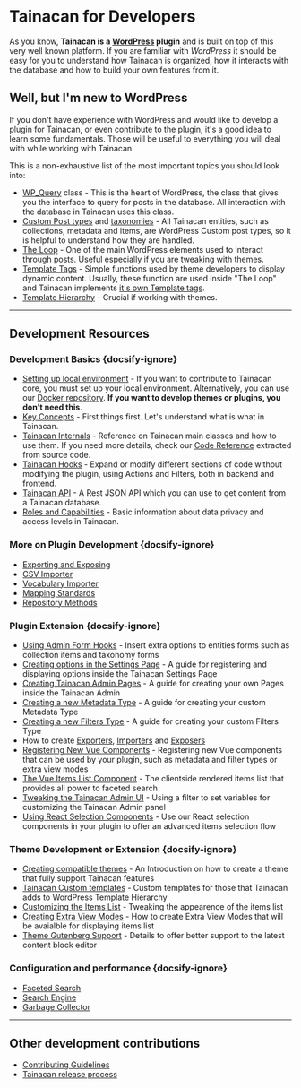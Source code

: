 # Tainacan for Developers

As you know, **Tainacan is a [WordPress](https://wordpress.org) plugin** and is built on top of this very well known platform. If you are familiar with _WordPress_ it should be easy for you to understand how Tainacan is organized, how it interacts with the database and how to build your own features from it.

## Well, but I'm new to WordPress

If you don't have experience with WordPress and would like to develop a plugin for Tainacan, or even contribute to the plugin, it's a good idea to learn some fundamentals. Those will be useful to everything you will deal with while working with Tainacan.

This is a non-exhaustive list of the most important topics you should look into:

<div class="two-columns-list">

- [WP_Query](https://developer.wordpress.org/reference/classes/wp_query/ ":ignore") class - This is the heart of WordPress, the class that gives you the interface to query for posts in the database. All interaction with the database in Tainacan uses this class.
- [Custom Post types](https://wordpress.org/support/article/post-types/ ":ignore") and [taxonomies](https://codex.wordpress.org/Taxonomies ":ignore") - All Tainacan entities, such as collections, metadata and items, are WordPress Custom post types, so it is helpful to understand how they are handled.
- [The Loop](https://developer.wordpress.org/themes/basics/the-loop/ ":ignore") - One of the main WordPress elements used to interact through posts. Useful especially if you are tweaking with themes.
- [Template Tags](https://developer.wordpress.org/themes/basics/template-tags/ ":ignore") - Simple functions used by theme developers to display dynamic content. Usually, these function are used inside "The Loop" and Tainacan implements [it's own Template tags](/dev/template-tags.md).
- [Template Hierarchy](https://developer.wordpress.org/themes/basics/template-hierarchy/ ":ignore") - Crucial if working with themes.

</div>

---

## Development Resources

### Development Basics {docsify-ignore}

<div class="two-columns-list">

- [Setting up local environment](/dev/setup-local.md) - If you want to contribute to Tainacan core, you must set up your local environment. Alternatively, you can use our [Docker repository](https://github.com/tainacan/tainacan-docker ":ignore"). **If you want to develop themes or plugins, you don't need this**.
- [Key Concepts](/dev/key-concepts.md) - First things first. Let's understand what is what in Tainacan.
- [Tainacan Internals](/dev/internal-api.md) - Reference on Tainacan main classes and how to use them. If you need more details, check our [Code Reference](/dev/phpdoc/Home) extracted from source code.
- [Tainacan Hooks](/dev/hooks.md) - Expand or modify different sections of code without modifying the plugin, using Actions and Filters, both in backend and frontend.
- [Tainacan API](https://redocly.github.io/redoc/?url=https://github.com/tainacan/tainacan-wiki/raw/master/dev/openapi.json ":ignore") - A Rest JSON API which you can use to get content from a Tainacan database.
- [Roles and Capabilities](/dev/roles-capabilities.md) - Basic information about data privacy and access levels in Tainacan.

</div>

### More on Plugin Development {docsify-ignore}

<div class="three-columns-list">

- [Exporting and Exposing](/dev/exporting-and-exposing.md)
- [CSV Importer](/dev/csv-importer.md)
- [Vocabulary Importer](/dev/vocabulary-importer.md)
- [Mapping Standards](/dev/mapping-standards.md)
- [Repository Methods](/dev/repository-methods.md)

</div>

### Plugin Extension {docsify-ignore}

<div class="two-columns-list">

- [Using Admin Form Hooks](/dev/admin-form-hooks.md) - Insert extra options to entities forms such as collection items and taxonomy forms
- [Creating options in the Settings Page](/dev/creating-options-in-the-settings-page.md) - A guide for registering and displaying options inside the Tainacan Settings Page
- [Creating Tainacan Admin Pages](/dev/creating-tainacan-admin-pages.md) - A guide for creating your own Pages inside the Tainacan Admin
- [Creating a new Metadata Type](/dev/creating-metadata-type.md) - A guide for creating your custom Metadata Type
- [Creating a new Filters Type](/dev/creating-filters-type.md) - A guide for creating your custom Filters Type
- How to create [Exporters](/dev/exporter-flow.md), [Importers](/dev/importer-flow.md) and [Exposers](/dev/exposers.md)
- [Registering New Vue Components](/dev/registering-custom-vue-components.md) - Registering new Vue components that can be used by your plugin, such as metadata and filter types or extra view modes
- [The Vue Items List Component](/dev/the-vue-items-list-component.md) - The clientside rendered items list that provides all power to faceted search
- [Tweaking the Tainacan Admin UI](/dev/admin-ui-options.md) - Using a filter to set variables for customizing the Tainacan Admin panel
- [Using React Selection Components](/dev/react-selection-modules) - Use our React selection components in your plugin to offer an advanced items selection flow

</div>

### Theme Development or Extension {docsify-ignore}

<div class="two-columns-list">

- [Creating compatible themes](/dev/creating-compatible-themes.md) - An Introduction on how to create a theme that fully support Tainacan features
- [Tainacan Custom templates](/dev/custom-templates.md) - Custom templates for those that Tainacan adds to WordPress Template Hierarchy
- [Customizing the Items List](/dev/customizing-the-items-list.md) - Tweaking the appearence of the items list
- [Creating Extra View Modes](/dev/extra-view-modes.md) - How to create Extra View Modes that will be avaialble for displaying items list
- [Theme Gutenberg Support](/dev/theme-gutenberg-support.md) - Details to offer better support to the latest content block editor

</div>

### Configuration and performance {docsify-ignore}

<div class="three-columns-list">

- [Faceted Search](/dev/faceted-search.md)
- [Search Engine](/dev/search-engine.md)
- [Garbage Collector](/dev/garbage-collector.md)

</div>

---

## Other development contributions

<div class="three-columns-list">

- [Contributing Guidelines](/dev/CONTRIBUTING.md)
- [Tainacan release process](/dev/release.md)

</div>
